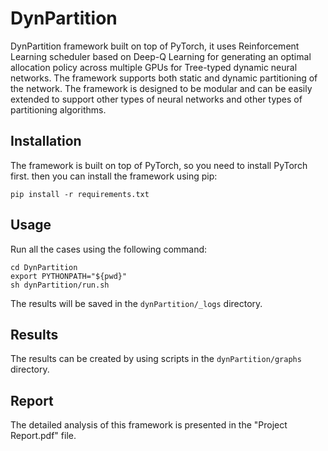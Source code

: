 # DynPartition
DynPartition framework built on top of PyTorch, it uses Reinforcement Learning
scheduler based on Deep-Q Learning for generating an optimal allocation policy
across multiple GPUs for Tree-typed dynamic neural networks. The framework
supports both static and dynamic partitioning of the network.
The framework is designed to be modular and can be easily extended to support
other types of neural networks and other types of partitioning algorithms.

## Installation
The framework is built on top of PyTorch, so you need to install PyTorch first.
then you can install the framework using pip:
```
pip install -r requirements.txt
```

## Usage
Run all the cases using the following command:
```
cd DynPartition
export PYTHONPATH="${pwd}"
sh dynPartition/run.sh
```
The results will be saved in the `dynPartition/_logs` directory.

## Results
The results can be created by using scripts in the `dynPartition/graphs` directory.

## Report
The detailed analysis of this framework is presented in the "Project Report.pdf"
file.

